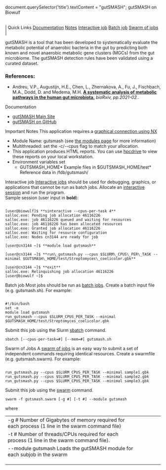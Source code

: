 

document.querySelector('title').textContent = "gutSMASH";
gutSMASH on Biowulf


|  |
| --- |
| 
Quick Links
[Documentation](#doc)
[Notes](#notes)
[Interactive job](#int) 
[Batch job](#sbatch) 
[Swarm of jobs](#swarm) 
 |



 gutSMASH is a tool that has been developed to systematically evaluate the metabolic potential of anaerobic bacteria in the gut by predicting both known and novel anaerobic metabolic gene clusters (MGCs) from the gut microbiome.
 The gutSMASH detection rules have been validated using a curated dataset.



### References:


* Andreu, V.P., Augustijn, H.E., Chen, L., Zhernakova, A., Fu, J., Fischbach, M.A., Dodd, D. and Medema, M.H.
 [**A systematic analysis of metabolic pathways in the human gut microbiota.**](https://doi.org/10.1101/2021.02.25.432841)
*bioRxiv, pp.2021-02..*


Documentation
* [gutSMASH Main Site](https://gutsmash.bioinformatics.nl/help.html)
* [gutSMASH on GitHub](https://github.com/victoriapascal/gutsmash)


Important Notes
This application requires a [graphical connection using NX](/docs/connect.html#nx)


* Module Name: gutsmash (see [the modules page](/apps/modules.html) for more information)
 * Multithreaded: set the -c/--cpus flag to match your allocation.
 * This application produces HTML reports. You can use [hpcdrive](/docs/hpcdrive.html) to view these reports on your local workstation.
* Environment variables set 
	+ GUTSMASH\_HOME* Example files in $GUTSMASH\_HOME/test* Reference data in /fdb/gutsmash/



Interactive job
[Interactive jobs](/docs/userguide.html#int) should be used for debugging, graphics, or applications that cannot be run as batch jobs.
Allocate an [interactive session](/docs/userguide.html#int) and run the program.   
Sample session (user input in **bold**):



```

[user@biowulf]$ **sinteractive --cpus-per-task 4**
salloc.exe: Pending job allocation 46116226
salloc.exe: job 46116226 queued and waiting for resources
salloc.exe: job 46116226 has been allocated resources
salloc.exe: Granted job allocation 46116226
salloc.exe: Waiting for resource configuration
salloc.exe: Nodes cn3144 are ready for job

[user@cn3144 ~]$ **module load gutsmash**

[user@cn3144 ~]$ **run\_gutsmash.py --cpus $SLURM\_CPUS\_PER\_TASK --minimal $GUTSMASH\_HOME/test/Streptomyces\_coelicolor.gbk**

[user@cn3144 ~]$ **exit**
salloc.exe: Relinquishing job allocation 46116226
[user@biowulf ~]$

```


Batch job
Most jobs should be run as [batch jobs](/docs/userguide.html#submit).
Create a batch input file (e.g. gutsmash.sh). For example:



```

#!/bin/bash
set -e
module load gutsmash
run_gutsmash --cpus $SLURM_CPUS_PER_TASK --minimal $GUTSMASH_HOME/test/Streptomyces_coelicolor.gbk

```

Submit this job using the Slurm [sbatch](/docs/userguide.html) command.



```
sbatch [--cpus-per-task=#] [--mem=#] gutsmash.sh
```

Swarm of Jobs 
A [swarm of jobs](/apps/swarm.html) is an easy way to submit a set of independent commands requiring identical resources.
Create a swarmfile (e.g. gutsmash.swarm). For example:



```

run_gutsmash.py --cpus $SLURM_CPUS_PER_TASK --minimal sample1.gbk
run_gutsmash.py --cpus $SLURM_CPUS_PER_TASK --minimal sample2.gbk
run_gutsmash.py --cpus $SLURM_CPUS_PER_TASK --minimal sample3.gbk

```

Submit this job using the [swarm](/apps/swarm.html) command.



```
swarm -f gutsmash.swarm [-g #] [-t #] --module gutsmash
```

where


|  |  |  |  |  |  |
| --- | --- | --- | --- | --- | --- |
| -g *#*  Number of Gigabytes of memory required for each process (1 line in the swarm command file)
 | -t *#* Number of threads/CPUs required for each process (1 line in the swarm command file).
 | --module gutsmash Loads the gutSMASH module for each subjob in the swarm 
 | |
 | |
 | |








